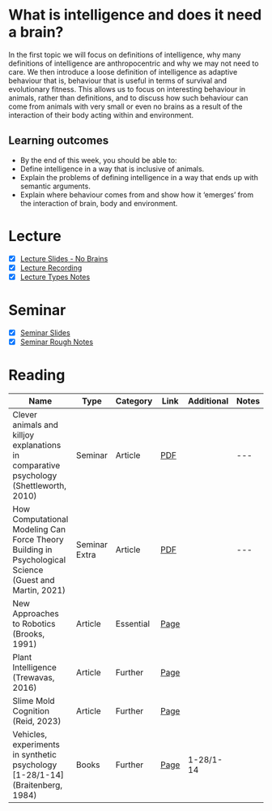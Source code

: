 # What is intelligence and does it need a brain?
In the first topic we will focus on definitions of intelligence, why many definitions of intelligence are anthropocentric and why we may not need to care. We then introduce a loose definition of intelligence as adaptive behaviour that is, behaviour that is useful in terms of survival and evolutionary fitness. This allows us to focus on interesting behaviour in animals, rather than definitions, and to discuss how such behaviour can come from animals with very small or even no brains as a result of the interaction of their body acting within and environment. 

## Learning outcomes
- By the end of this week, you should be able to:
- Define intelligence in a way that is inclusive of animals.
- Explain the problems of defining intelligence in a way that ends up with semantic arguments.
- Explain where behaviour comes from and show how it ‘emerges’ from the interaction of brain, body and environment.

# Lecture 
- [x] [Lecture Slides - No Brains](https://github.com/LukeBirkett/study-planner/blob/main/826G5_Intelligence_in_Animals_and_Machines/weeks/week_1/files/IAM%20Lecture%201%20No%20Brains%202025.pdf)
- [x] [Lecture Recording](https://sussex.cloud.panopto.eu/Panopto/Pages/Viewer.aspx?id=d0401628-f318-4746-8e0a-b3680094a55d)
- [x] [Lecture Types Notes](https://github.com/LukeBirkett/study-planner/blob/main/826G5_Intelligence_in_Animals_and_Machines/weeks/week_1/files/lecture_typed_rough_notes.md)

# Seminar 
 - [x] [Seminar Slides](https://github.com/LukeBirkett/study-planner/blob/main/826G5_Intelligence_in_Animals_and_Machines/weeks/week_1/files/IAM_week1_seminar.pdf)
 - [x] [Seminar Rough Notes](https://github.com/LukeBirkett/study-planner/blob/main/826G5_Intelligence_in_Animals_and_Machines/weeks/week_1/files/seminar_typed_rough_notes.md)

# Reading

| Name | Type | Category | Link | Additional | Notes |
|---|---|---|---|---|---|
| Clever animals and killjoy explanations in comparative psychology (Shettleworth, 2010) | Seminar | Article | [PDF](https://github.com/LukeBirkett/study-planner/blob/main/826G5_Intelligence_in_Animals_and_Machines/weeks/week_1/readings/shettleworth_2010_killjoy_explanations.pdf) | |---|
| How Computational Modeling Can Force Theory Building in Psychological Science (Guest and Martin, 2021) | Seminar Extra | Article | [PDF](https://github.com/LukeBirkett/study-planner/blob/main/826G5_Intelligence_in_Animals_and_Machines/weeks/week_1/readings/guest_martin_2021_how_computational_modeling.pdf) | |---|
| New Approaches to Robotics (Brooks, 1991) | Article | Essential | [Page](https://readinglists.sussex.ac.uk/leganto/nui/citation/23770971050002461?institute=44SUS_INST&auth=SAML) |  |  |
| Plant Intelligence (Trewavas, 2016) | Article | Further | [Page](https://readinglists.sussex.ac.uk/leganto/nui/citation/24520949760002461?institute=44SUS_INST&auth=SAML) |||
| Slime Mold Cognition (Reid, 2023) | Article | Further | [Page](https://readinglists.sussex.ac.uk/leganto/nui/citation/24520950510002461?institute=44SUS_INST&auth=SAML) |||
| Vehicles, experiments in synthetic psychology [1-28/1-14] (Braitenberg, 1984) | Books | Further | [Page](https://readinglists.sussex.ac.uk/leganto/nui/citation/23770971060002461?institute=44SUS_INST&auth=SAML) | 1-28/1-14 ||
